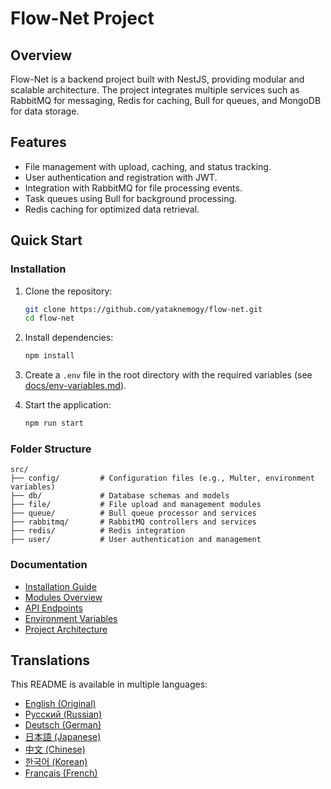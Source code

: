 
# Flow-Net Project

## Overview
Flow-Net is a backend project built with NestJS, providing modular and scalable architecture. The project integrates multiple services such as RabbitMQ for messaging, Redis for caching, Bull for queues, and MongoDB for data storage.

## Features
- File management with upload, caching, and status tracking.
- User authentication and registration with JWT.
- Integration with RabbitMQ for file processing events.
- Task queues using Bull for background processing.
- Redis caching for optimized data retrieval.

## Quick Start

### Installation
1. Clone the repository:
   ```bash
   git clone https://github.com/yataknemogy/flow-net.git
   cd flow-net
   ```
2. Install dependencies:
   ```bash
   npm install
   ```

3. Create a `.env` file in the root directory with the required variables (see [docs/env-variables.md](docs/env-variables.md)).

4. Start the application:
   ```bash
   npm run start
   ```

### Folder Structure
```plaintext
src/
├── config/         # Configuration files (e.g., Multer, environment variables)
├── db/             # Database schemas and models
├── file/           # File upload and management modules
├── queue/          # Bull queue processor and services
├── rabbitmq/       # RabbitMQ controllers and services
├── redis/          # Redis integration
├── user/           # User authentication and management
```

### Documentation
- [Installation Guide](docs/installation.md)
- [Modules Overview](docs/modules.md)
- [API Endpoints](docs/api-endpoints.md)
- [Environment Variables](docs/env-variables.md)
- [Project Architecture](docs/architecture.md)

## Translations
This README is available in multiple languages:
- [English (Original)](README.md)
- [Русский (Russian)](translations/README.ru.md)
- [Deutsch (German)](translations/README.de.md)
- [日本語 (Japanese)](translations/README.ja.md)
- [中文 (Chinese)](translations/README.zh.md)
- [한국어 (Korean)](translations/README.ko.md)
- [Français (French)](translations/README.fr.md)
